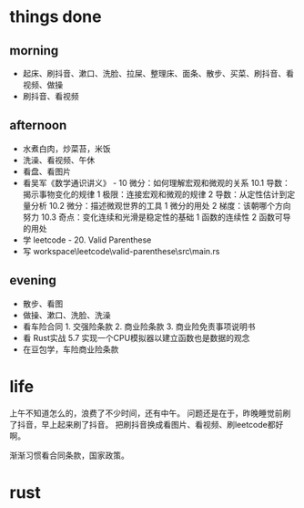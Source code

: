 # things done
## morning
* 起床、刷抖音、漱口、洗脸、拉屎、整理床、面条、散步、买菜、刷抖音、看视频、做操
* 刷抖音、看视频
## afternoon
* 水煮白肉，炒菜苔，米饭
* 洗澡、看视频、午休
* 看盘、看图片
* 看吴军《数学通识讲义》 - 10 微分：如何理解宏观和微观的关系
  10.1 导数：揭示事物变化的规律 1 极限：连接宏观和微观的规律
                              2 导数：从定性估计到定量分析
  10.2 微分：描述微观世界的工具 1 微分的用处
                              2 梯度：该朝哪个方向努力
  10.3 奇点：变化连续和光滑是稳定性的基础 1 函数的连续性
                                       2 函数可导的用处
* 学 leetcode - 20. Valid Parenthese
* 写 workspace\leetcode\valid-parenthese\src\main.rs
## evening
* 散步、看图
* 做操、漱口、洗脸、洗澡
* 看车险合同 1. 交强险条款
            2. 商业险条款
            3. 商业险免责事项说明书
* 看 Rust实战 5.7 实现一个CPU模拟器以建立函数也是数据的观念
* 在豆包学，车险商业险条款

# life
上午不知道怎么的，浪费了不少时间，还有中午。
问题还是在于，昨晚睡觉前刷了抖音，早上起来刷了抖音。
把刷抖音换成看图片、看视频、刷leetcode都好啊。

渐渐习惯看合同条款，国家政策。

# rust
